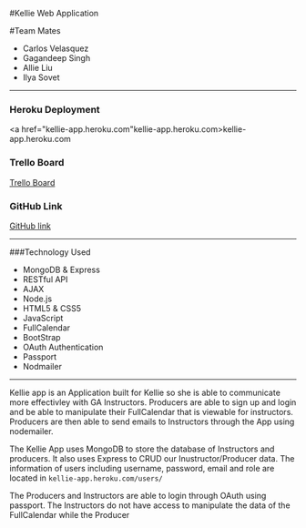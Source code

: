 #Kellie Web Application 

#Team Mates

- Carlos Velasquez
- Gagandeep Singh
- Allie Liu
- Ilya Sovet

---


### Heroku Deployment

<a href="kellie-app.heroku.com"kellie-app.heroku.com>kellie-app.heroku.com</a>

### Trello Board

<a href="https://trello.com/b/zgZNVrMz/project-3">Trello Board</a>

### GitHub Link

<a href="https://github.com/Schedulizer/kellie_app/">GitHub link </a>

---


###Technology Used
- MongoDB & Express
- RESTful API
- AJAX
- Node.js
- HTML5 & CSS5
- JavaScript
- FullCalendar
- BootStrap
- OAuth Authentication
- Passport
- Nodmailer


---

Kellie app is an Application built for Kellie so she is able to communicate more effectivley with GA Instructors. Producers are able to sign up and login and be able to manipulate their FullCalendar that is viewable for instructors. Producers are then able to send emails to Instructors through the App using nodemailer.

The Kellie App uses MongoDB to store the database of Instructors and producers. It also uses Express to CRUD our Inustructor/Producer data. The information of users including username, password, email and role are located in `kellie-app.heroku.com/users/`

The Producers and Instructors are able to login through OAuth using passport. The Instructors do not have access to manipulate the data of the FullCalendar while the Producer
